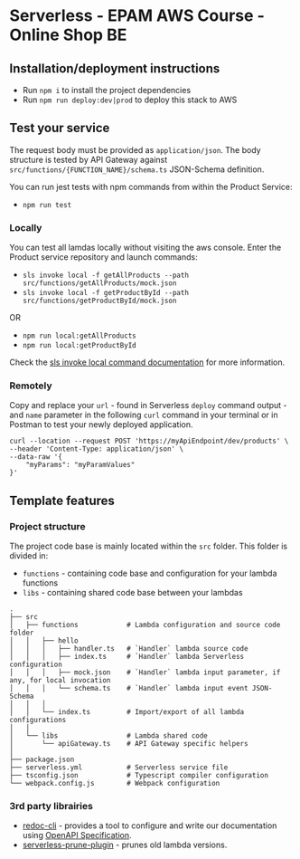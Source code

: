 # Serverless - EPAM AWS Course - Online Shop BE

## Installation/deployment instructions

- Run `npm i` to install the project dependencies
- Run `npm run deploy:dev|prod` to deploy this stack to AWS

## Test your service

The request body must be provided as `application/json`.
The body structure is tested by API Gateway against `src/functions/{FUNCTION_NAME}/schema.ts` JSON-Schema definition.

You can run jest tests with npm commands from within the Product Service:

- `npm run test`

### Locally

You can test all lamdas locally without visiting the aws console. Enter the Product service repository and launch commands:

- `sls invoke local -f getAllProducts --path src/functions/getAllProducts/mock.json`
- `sls invoke local -f getProductById --path src/functions/getProductById/mock.json`

OR

- `npm run local:getAllProducts`
- `npm run local:getProductById`

Check the [sls invoke local command documentation](https://www.serverless.com/framework/docs/providers/aws/cli-reference/invoke-local/) for more information.

### Remotely

Copy and replace your `url` - found in Serverless `deploy` command output - and `name` parameter in the following `curl` command in your terminal or in Postman to test your newly deployed application.

```
curl --location --request POST 'https://myApiEndpoint/dev/products' \
--header 'Content-Type: application/json' \
--data-raw '{
    "myParams": "myParamValues"
}'
```

## Template features

### Project structure

The project code base is mainly located within the `src` folder. This folder is divided in:

- `functions` - containing code base and configuration for your lambda functions
- `libs` - containing shared code base between your lambdas

```
.
├── src
│   ├── functions            # Lambda configuration and source code folder
│   │   ├── hello
│   │   │   ├── handler.ts   # `Handler` lambda source code
│   │   │   ├── index.ts     # `Handler` lambda Serverless configuration
│   │   │   ├── mock.json    # `Handler` lambda input parameter, if any, for local invocation
│   │   │   └── schema.ts    # `Handler` lambda input event JSON-Schema
│   │   │
│   │   └── index.ts         # Import/export of all lambda configurations
│   │
│   └── libs                 # Lambda shared code
│       └── apiGateway.ts    # API Gateway specific helpers
│
├── package.json
├── serverless.yml           # Serverless service file
├── tsconfig.json            # Typescript compiler configuration
└── webpack.config.js        # Webpack configuration
```

### 3rd party librairies

- [redoc-cli](https://github.com/Redocly/redoc) - provides a tool to configure and write our documentation using [OpenAPI Specification](https://swagger.io/specification).
- [serverless-prune-plugin](https://github.com/claygregory/serverless-prune-plugin) - prunes old lambda versions.
